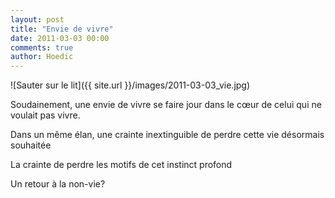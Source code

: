 ```yaml
---
layout: post
title: "Envie de vivre"
date: 2011-03-03 00:00
comments: true
author: Hoedic
---
```


![Sauter sur le lit]({{ site.url }}/images/2011-03-03_vie.jpg)

Soudainement, une envie de vivre se faire jour dans le cœur de celui qui ne voulait pas vivre.

Dans un même élan, une crainte inextinguible de perdre cette vie désormais souhaitée

La crainte de perdre les motifs de cet instinct profond

Un retour à la non-vie?